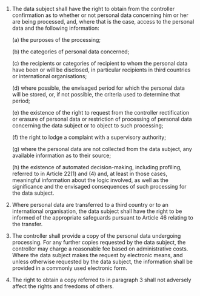 1. The data subject shall have the right to obtain from the controller confirmation as to whether or not personal data concerning him or her are being processed, and, where that is the case, access to the personal data and the following information:

    (a) the purposes of the processing;

    (b) the categories of personal data concerned;

    &#40;c) the recipients or categories of recipient to whom the personal data have been or will be disclosed, in particular recipients in third countries or international organisations;

    (d) where possible, the envisaged period for which the personal data will be stored, or, if not possible, the criteria used to determine that period;

    (e) the existence of the right to request from the controller rectification or erasure of personal data or restriction of processing of personal data concerning the data subject or to object to such processing;

    (f) the right to lodge a complaint with a supervisory authority;

    (g) where the personal data are not collected from the data subject, any available information as to their source;

    (h) the existence of automated decision-making, including profiling, referred to in Article 22(1) and (4) and, at least in those cases, meaningful information about the logic involved, as well as the significance and the envisaged consequences of such processing for the data subject.

2. Where personal data are transferred to a third country or to an international organisation, the data subject shall have the right to be informed of the appropriate safeguards pursuant to Article 46 relating to the transfer.

3. The controller shall provide a copy of the personal data undergoing processing. For any further copies requested by the data subject, the controller may charge a reasonable fee based on administrative costs. Where the data subject makes the request by electronic means, and unless otherwise requested by the data subject, the information shall be provided in a commonly used electronic form.

4. The right to obtain a copy referred to in paragraph 3 shall not adversely affect the rights and freedoms of others.
